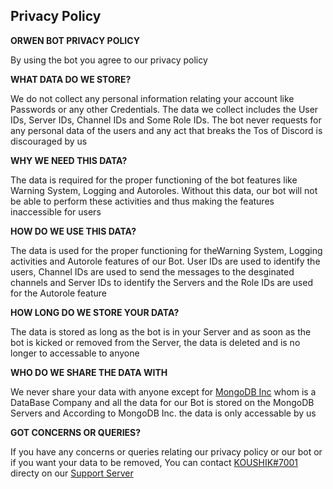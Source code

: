 ## Privacy Policy

__**ORWEN BOT PRIVACY POLICY**__

By using the bot you agree to our privacy policy

**WHAT DATA DO WE STORE?**

We do not collect any personal information relating your account like Passwords or any other Credentials. The data we collect includes the User IDs, Server IDs, Channel IDs and Some Role IDs. The bot never requests for any personal data of the users and any act that breaks the Tos of Discord is discouraged by us

**WHY WE NEED THIS DATA?**

The data is required for the proper functioning of the bot features like Warning System, Logging and Autoroles. Without this data, our bot will not be able to perform these activities and thus making the features inaccessible for users

**HOW DO WE USE THIS DATA?**

The data is used for the proper functioning for theWarning System, Logging activities and Autorole features of our Bot. User IDs are used to identify the users, Channel IDs are used to send the messages to the desginated channels and Server IDs to identify the Servers and the Role IDs are used for the Autorole feature

**HOW LONG DO WE STORE YOUR DATA?**

The data is stored as long as the bot is in your Server and as soon as the bot is kicked or removed from the Server, the data is deleted and is no longer to accessable to anyone

**WHO DO WE SHARE THE DATA WITH**

We never share your data with anyone except for [MongoDB Inc](https://mongodb.com) whom is a DataBase Company and all the data for our Bot is stored on the MongoDB Servers and According to MongoDB Inc. the data is only accessable by us

**GOT CONCERNS OR QUERIES?**

If you have any concerns or queries relating our privacy policy or our bot or if you want your data to be removed, You can contact [KOUSHIK#7001](https://discord.com/users/779985841090330624) directy on our [Support Server](https://discord.gg/BfjTku9htY)
